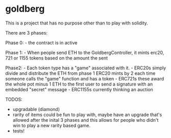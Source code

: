 # goldberg
This is a project that has no purpose other than to play with solidity.

There are 3 phases:

Phase 0:
    - the contract is in active

Phase 1:
    - When people send ETH to the GoldbergController, it mints erc20, 721 or 1155 tokens based on the amount the sent

Phase2:
    - Each token type has a "game" associated with it.
        - ERC20s simply divide and distribute the ETH from phase 1 ERC20 mints by 2 each time someone calls the "game" function and has a token
        - ERC721s these award the whole pot minus 1 ETH to the first user to send a signature with an embedded "secret" message
        - ERC1155s currently thinking an auction


TODOS:
- upgradable (diamond)
- rarity of items could be fun to play with, maybe have an upgrade that's allowed after the inital 3 phases and this allows for people who didn't win to play a new rarity based game.
- tests!

